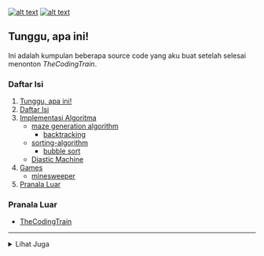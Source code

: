 [![alt text][2.1]][2]
[![alt text][6.1]][6]

## Tunggu, apa ini!
Ini adalah kumpulan beberapa source code yang aku buat setelah selesai menonton <i>TheCodingTrain</i>.

### Daftar Isi
1. [Tunggu, apa ini!](#tunggu-apa-ini)
2. [Daftar Isi](#daftar-isi)
3. [Implementasi Algoritma](./Algorithm)
   * [maze generation algorithm](./Algorithm/MazeGenerator)
      * [backtracking](./Algorithm/MazeGenerator/Backtracking.py)
   * [sorting-algorithm](./SortingAlgorithm)
      * [bubble sort](./SortingAlgorithm/BubbleSort.py)
   * [Diastic Machine](./Algorithm/DiasticMachine.py)
5. [Games](./Games)
   * [minesweeper](./Games/MineSweeper.py)
6. [Pranala Luar](#pranala-luar)

### Pranala Luar
 * [TheCodingTrain](https://m.youtube.com/channel/UCvjgXvBlbQiydffZU7m1_aw)

---
<details>
 <summary>Lihat Juga</summary></br>

 * [regex-project-alternation](https://github.com/zevtyardt/regex-project-alternation)
 * [CrosswordGameProject](https://github.com/zevtyardt/CrosswordGameProject)

</details>

[2.1]: http://i.imgur.com/P3YfQoD.png (facebook icon with padding)
[6.1]: http://i.imgur.com/0o48UoR.png (github icon with padding)


[2]: http://www.facebook.com/valxyriee
[6]: http://www.github.com/zevtyardt
